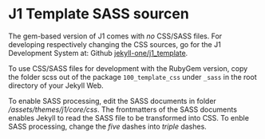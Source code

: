 # J1 Template SASS sourcen

The gem-based version of J1 comes with *no* CSS/SASS files. For developing
respectively changing the CSS sources, go for the J1 Development System at:
Github [jekyll-one/j1_template](https://github.com/jekyll-one-org/j1-template).

To use CSS/SASS files for development with the RubyGem version, copy the
folder scss out of the package `100_template_css` under `_sass` in the root
directory of your Jekyll Web. 

To enable SASS processing, edit the SASS documents in folder 
*/assets/themes/j1/core/css*. The frontmatters of the SASS documents 
enables Jekyll to read the SASS file to be transformed into CSS.
To enble SASS processing, change the *five* dashes into *triple* dashes.


